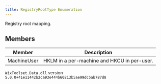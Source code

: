 ```yaml
---
title: RegistryRootType Enumeration
---
```

Registry root mapping.
## Members
| Member | Description |
| ------ | ----------- |
| MachineUser | HKLM in a per-machine and HKCU in per-user. |
`WixToolset.Data.dll` version `5.0.0+41e11442b2ca93e444b60213b5ae99dcbab787d8`
